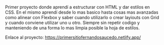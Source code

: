 Primer proyecto donde aprendí a estructurar con HTML y dar estilos en CSS.
En el mismo aprendí desde lo mas basico hasta cosas mas avanzadas como alinear con Flexbox y saber cuando utilizarlo
o crear layiouts con Grid y cuando conviene utilizar uno u otro.
Siempre sin repetir codigo y manteniendo de una forma lo mas limpia posible la hoja de estilos.

Enlace al proyecto:
https://primersitiofernandosaucedo.netlify.app/

